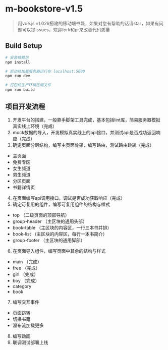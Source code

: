 # m-bookstore-v1.5

> 用vue.js v1.026搭建的移动端书城，如果对您有帮助的话请star，如果有问题可以提issues，欢迎fork和pr来改善代码质量

## Build Setup

``` bash
# 安装依赖包
npm install

# 启动热加载服务器运行在 localhost:5000
npm run dev

# 打包成生产环境压缩文件
npm run build

```

## 项目开发流程

1. 开发平台的搭建，一般靠手脚架工具完成，基本包括lint库，简易服务器模拟真实线上环境（完成）
2. mock数据的导入，开发模拟真实线上的api接口，并测试api是否成功返回响应（完成）
3. 确定页面分层结构，编写主页面骨架，编写路由，测试路由跳转（完成）
  - 主页面
  - 免费专区
  - 女生频道
  - 男生频道
  - 分区页面
  - 书籍详情页
4. 在页面编写api调用接口，调试是否成功获取响应（完成）
5. 确定可复用的组件，编写可复用组件的结构与样式
  - top          （二级页面的顶部导航）
  - group-header （主区块的通用头部）
  - book-table   （主区块的内容区，一行三本书并排）
  - book-list    （主区块的内容区，每行一本书简介）
  - group-footer （主区块的通用脚部）
6. 在页面导入组件，编写页面中其余的结构与样式
  - main  （完成）
  - free  （完成）
  - girl  （完成）
  - boy   （完成）
  - category
  - book
7. 编写交互事件
  - 页面跳转
  - 切换书籍
  - 瀑布流加载更多
8. 编写动画
9. 联调测试部署上线